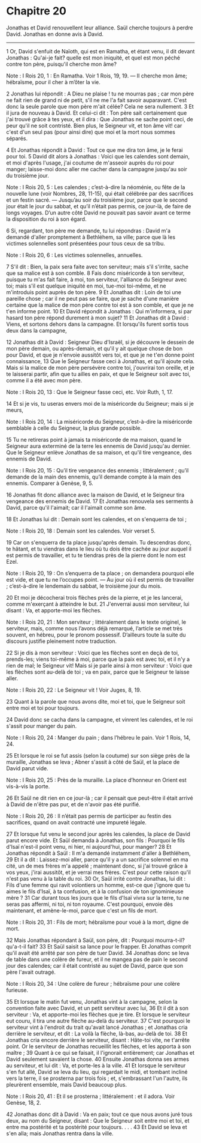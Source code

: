 # Chapitre 20

Jonathas et David renouvellent leur alliance.
Saül cherche toujours à perdre David.
Jonathas en donne avis à David.

***

1 Or, David s'enfuit de Naïoth, qui est en Ramatha, et étant venu, il dit devant Jonathas : Qu'ai-je fait? quelle est mon iniquité, et quel est mon péché contre ton père, puisqu'il cherche mon âme?

<span class="bible-note">Note : </span> I Rois 20, 1 : En Ramatha. Voir 1 Rois, 19, 19. ― Il cherche mon âme; hébraïsme, pour il cher à m’ôter la vie.

2 Jonathas lui répondit : A Dieu ne plaise ! tu ne mourras pas ; car mon père ne fait rien de grand ni de petit, s'il ne me l'a fait savoir auparavant. C'est donc la seule parole que mon père m'ait célée? Cela ne sera nullement. 3 Et il jura de nouveau à David. Et celui-ci dit : Ton père sait certainement que j'ai trouvé grâce à tes yeux, et il dira : Que Jonathas ne sache point ceci, de peur qu'il ne soit contristé. Bien plus, le Seigneur vit, et ton âme vit! car c'est d'un seul pas (pour ainsi dire) que moi et la mort nous sommes séparés.


4 Et Jonathas répondit à David : Tout ce que me dira ton âme, je le ferai pour toi. 5 David dit alors à Jonathas : Voici que les calendes sont demain, et moi d'après l'usage, j'ai coutume de m'asseoir auprès du roi pour manger; laisse-moi donc aller me cacher dans la campagne jusqu'au soir du troisième jour.

<span class="bible-note">Note : </span> I Rois 20, 5 : Les calendes ; c’est-à-dire la néoménie, ou fête de la nouvelle lune (voir Nombres, 28, 11-15), qui était célébrée par des sacrifices et un festin sacré. ― Jusqu’au soir du troisième jour, parce que le second jour était le jour du sabbat, et qu’il n’était pas permis, ce jour-là, de faire de longs voyages. D’un autre côté David ne pouvait pas savoir avant ce terme la disposition du roi à son égard.

6 Si, regardant, ton père me demande, tu lui répondras : David m'a demandé d'aller promptement à Bethléhem, sa ville; parce que là les victimes solennelles sont présentées pour tous ceux de sa tribu.

<span class="bible-note">Note : </span> I Rois 20, 6 : Les victimes solennelles, annuelles.

7 S'il dit : Bien, la paix sera faite avec ton serviteur; mais s'il s'irrite, sache que sa malice est à son comble. 8 Fais donc miséricorde à ton serviteur, puisque tu m'as fait faire, à moi, ton serviteur, l'alliance du Seigneur avec toi; mais s'il est quelque iniquité en moi, tue-moi toi-même, et ne m'introduis point auprès de ton père. 9 Et Jonathas dit : Loin de toi une pareille chose ; car il ne peut pas se faire, que je sache d'une manière certaine que la malice de mon père contre toi est à son comble, et que je ne t'en informe point. 10 Et David répondit à Jonathas : Qui m'informera, si par hasard ton père répond durement à mon sujet? 11 Et Jonathas dit à David : Viens, et sortons dehors dans la campagne. Et lorsqu'ils furent sortis tous deux dans la campagne,


12 Jonathas dit à David : Seigneur Dieu d'Israël, si je découvre le dessein de mon père demain, ou après-demain, et qu'il y ait quelque chose de bon pour David, et que je n'envoie aussitôt vers toi, et que je ne t'en donne point connaissance, 13 Que le Seigneur fasse ceci à Jonathas, et qu'il ajoute cela. Mais si la malice de mon père persévère contre toi, j'ouvrirai ton oreille, et je te laisserai partir, afin que tu ailles en paix, et que le Seigneur soit avec toi, comme il a été avec mon père.

<span class="bible-note">Note : </span> I Rois 20, 13 : Que le Seigneur fasse ceci, etc. Voir Ruth, 1, 17.

14 Et si je vis, tu useras envers moi de la miséricorde du Seigneur; mais si je meurs,

<span class="bible-note">Note : </span> I Rois 20, 14 : La miséricorde du Seigneur, c’est-à-dire la miséricorde semblable à celle du Seigneur, la plus grande possible.

15 Tu ne retireras point à jamais ta miséricorde de ma maison, quand le Seigneur aura exterminé de la terre les ennemis de David jusqu'au dernier. Que le Seigneur enlève Jonathas de sa maison, et qu'il tire vengeance, des ennemis de David.

<span class="bible-note">Note : </span> I Rois 20, 15 : Qu’il tire vengeance des ennemis ; littéralement ; qu’il demande de la main des ennemis, qu’il demande compte à la main des ennemis. Comparer à Genèse, 9, 5.

16 Jonathas fit donc alliance avec la maison de David, et le Seigneur tira vengeance des ennemis de David. 17 Et Jonathas renouvela ses serments à David, parce qu'il l'aimait; car il l'aimait comme son âme.


18 Et Jonathas lui dit : Demain sont les calendes, et on s'enquerra de toi ;

<span class="bible-note">Note : </span> I Rois 20, 18 : Demain sont les calendes. Voir verset 5.

19 Car on s'enquerra de ta place jusqu'après demain. Tu descendras donc, te hâtant, et tu viendras dans le lieu où tu dois être cachée au jour auquel il est permis de travailler, et tu te tiendras près de la pierre dont le nom est Ezel.

<span class="bible-note">Note : </span> I Rois 20, 19 : On s’enquerra de ta place ; on demandera pourquoi elle est vide, et que tu ne l’occupes point. ― Au jour où il est permis de travailler ; c’est-à-dire le lendemain du sabbat, le troisième jour du mois.

20 Et moi je décocherai trois flèches près de la pierre, et je les lancerai, comme m'exerçant à atteindre le but. 21 J'enverrai aussi mon serviteur, lui disant : Va, et apporte-moi les flèches.

<span class="bible-note">Note : </span> I Rois 20, 21 : Mon serviteur ; littéralement dans le texte originel, le serviteur, mais, comme nous l’avons déjà remarqué, l’article se met très souvent, en hébreu, pour le pronom possessif. D’ailleurs toute la suite du discours justifie pleinement notre traduction.

22 Si je dis à mon serviteur : Voici que les flèches sont en deçà de toi, prends-les; viens toi-même à moi, parce que la paix est avec toi, et il n'y a rien de mal; le Seigneur vit! Mais si je parle ainsi à mon serviteur : Voici que les flèches sont au-delà de toi ; va en paix, parce que le Seigneur te laisse aller.

<span class="bible-note">Note : </span> I Rois 20, 22 : Le Seigneur vit ! Voir Juges, 8, 19.

23 Quant à la parole que nous avons dite, moi et toi, que le Seigneur soit entre moi et toi pour toujours.


24 David donc se cacha dans la campagne, et vinrent les calendes, et le roi s'assit pour manger du pain.

<span class="bible-note">Note : </span> I Rois 20, 24 : Manger du pain ; dans l’hébreu le pain. Voir 1 Rois, 14, 24.

25 Et lorsque le roi se fut assis (selon la coutume) sur son siège près de la muraille, Jonathas se leva ; Abner s'assit à côté de Saül, et la place de David parut vide.

<span class="bible-note">Note : </span> I Rois 20, 25 : Près de la muraille. La place d’honneur en Orient est vis-à-vis la porte.

26 Et Saül ne dit rien en ce jour-là ; car il pensait que peut-être il était arrivé à David de n'être pas pur, et de n'avoir pas été purifié.

<span class="bible-note">Note : </span> I Rois 20, 26 : Il n’était pas permis de participer au festin des sacrifices, quand on avait contracté une impureté légale.

27 Et lorsque fut venu le second jour après les calendes, la place de David parut encore vide. Et Saül demanda à Jonathas, son fils : Pourquoi le fils d'Isaï n'est-il point venu, ni hier, ni aujourd'hui, pour manger? 28 Et Jonathas répondit à Saül : Il m'a demandé instamment d'aller à Bethléhem, 29 Et il a dit : Laissez-moi aller, parce qu'il y a un sacrifice solennel en ma cité, un de mes frères m'a appelé ; maintenant donc, si j'ai trouvé grâce à vos yeux, j'irai aussitôt, et je verrai mes frères. C'est pour cette raison qu'il n'est pas venu à la table du roi. 30 Or, Saül irrité contre Jonathas, lui dit : Fils d'une femme qui ravit volontiers un homme, est-ce que j'ignore que tu aimes le fils d'Isaï, à ta confusion, et à la confusion de ton ignominieuse mère ? 31 Car durant tous les jours que le fils d'Isaï vivra sur la terre, tu ne seras pas affermi, ni toi, ni ton royaume. C'est pourquoi, envoie dès maintenant, et amène-le-moi, parce que c'est un fils de mort.

<span class="bible-note">Note : </span> I Rois 20, 31 : Fils de mort; hébraïsme pour voué à la mort, digne de mort.

32 Mais Jonathas répondant à Saül, son père, dit : Pourquoi mourra-t-il? qu'a-t-il fait? 33 Et Saül saisit sa lance pour le frapper. Et Jonathas comprit qu'il avait été arrêté par son père de tuer David. 34 Jonathas donc se leva de table dans une colère de fureur, et il ne mangea pas de pain le second jour des calendes; car il était contristé au sujet de David, parce que son père l'avait outragé.

<span class="bible-note">Note : </span> I Rois 20, 34 : Une colère de fureur ; hébraïsme pour une colère furieuse.


35 Et lorsque le matin fut venu, Jonathas vint à la campagne, selon la convention faite avec David, et un petit serviteur avec lui, 36 Et il dit à son serviteur : Va, et apporte-moi les flèches que je tire. Et lorsque le serviteur eut couru, il tira une autre flèche au-delà du serviteur. 37 C'est pourquoi le serviteur vint à l'endroit du trait qu'avait lancé Jonathas ; et Jonathas cria derrière le serviteur, et dit : La voilà la flèche, là-bas, au-delà de toi. 38 Et Jonathas cria encore derrière le serviteur, disant : Hâte-toi vite, ne t'arrête point. Or le serviteur de Jonathas recueillit les flèches, et les apporta à son maître ; 39 Quant à ce qui se faisait, il l'ignorait entièrement; car Jonathas et David seulement savaient la chose. 40 Ensuite Jonathas donna ses armes au serviteur, et lui dit : Va, et porte-les à la ville. 41 Et lorsque le serviteur s'en fut allé, David se leva du lieu, qui regardait le midi, et tombant incliné vers la terre, il se prosterna par trois fois ; et, s'embrassant l'un l'autre, ils
pleurèrent ensemble, mais David beaucoup plus.

<span class="bible-note">Note : </span> I Rois 20, 41 : Et il se prosterna ; littéralement : et il adora. Voir Genèse, 18, 2.

42 Jonathas donc dit à David : Va en paix; tout ce que nous avons juré tous deux, au nom du Seigneur, disant : Que le Seigneur soit entre moi et toi, et entre ma postérité et ta postérité pour toujours. . . . 43 Et David se leva et s'en alla; mais Jonathas rentra dans la ville.

